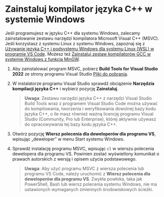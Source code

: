 <h1 data-loc-id="walkthrough.windows.install.compiler">Zainstaluj kompilator języka C++ w systemie Windows</h1>
<p data-loc-id="walkthrough.windows.text1">Jeśli programujesz w języku C++ dla systemu Windows, zalecamy zainstalowanie zestawu narzędzi kompilatora Microsoft Visual C++ (MSVC). Jeśli korzystasz z systemu Linux z systemu Windows, zapoznaj się z <a href="https://code.visualstudio.com/docs/cpp/config-wsl" data-loc-id="walkthrough.windows.link.title1">Używanie języka C++ i podsystemu Windows dla systemu Linux (WSL) w programie VS Code</a>. Możesz też <a href="https://code.visualstudio.com/docs/cpp/config-mingw" data-loc-id="walkthrough.windows.link.title2">Zainstaluj zestaw kompilatorów GCC w systemie Windows z funkcją MinGW</a>.</p>
<ol>
<li><p data-loc-id="walkthrough.windows.text2">Aby zainstalować program MSVC, pobierz <strong data-loc-id="walkthrough.windows.build.tools1">Build Tools for Visual Studio 2022</strong> ze strony programu Visual Studio <a href="https://visualstudio.microsoft.com/downloads/#build-tools-for-visual-studio-2022" data-loc-id="walkthrough.windows.link.downloads">Pliki do pobrania</a>.</p>
</li>
<li><p data-loc-id="walkthrough.windows.text3">W instalatorze programu Visual Studio sprawdź obciążenie <strong data-loc-id="walkthrough.windows.build.tools2">Narzędzia kompilacji języka C++</strong> i wybierz pozycję <strong data-loc-id="walkthrough.windows.link.install">Zainstaluj</strong>.</p>
<blockquote>
<p><strong data-loc-id="walkthrough.windows.note1">Uwaga</strong>: <span data-loc-id="walkthrough.windows.note1.text">Zestawu narzędzi języka C++ z narzędzi Visual Studio Build Tools wraz z programem Visual Studio Code można używać do kompilowania, tworzenia i weryfikowania dowolnej bazy kodu języka C++, o ile masz również ważną licencję programu Visual Studio (Community, Pro lub Enterprise), której aktywnie używasz do opracowywania tej bazy kodu języka C++.</span></p>
</blockquote>
</li>
<li><p data-loc-id="walkthrough.windows.open.command.prompt">Otwórz pozycję <strong data-loc-id="walkthrough.windows.command.prompt.name1">Wiersz polecenia dla deweloperów dla programu VS</strong>, wpisując „deweloper” w menu Start systemu Windows.</p>
</li>
<li><p data-loc-id="walkthrough.windows.check.install">Sprawdź instalację programu MSVC, wpisując <code>cl</code> w wierszu polecenia dewelopera dla programu VS. Powinien zostać wyświetlony komunikat o prawach autorskich z wersją i opisem użycia podstawowego.</p>
<blockquote>
<p><strong data-loc-id="walkthrough.windows.note2">Uwaga</strong>: <span data-loc-id="walkthrough.windows.note2.text">Aby użyć programu MSVC z wiersza polecenia lub programu VS Code, należy uruchomić z <strong data-loc-id="walkthrough.windows.command.prompt.name2">Wiersz polecenia dla deweloperów dla programu VS</strong>. Zwykła powłoka, taka jak <span>PowerShell</span>, <span>Bash</span> lub wiersz polecenia systemu Windows, nie ma ustawionych wymaganych zmiennych środowiskowych ścieżki.</span></p>
</blockquote>
</li>
</ol>